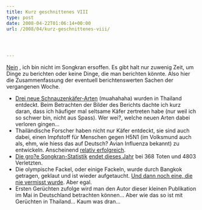 ```yaml
---
title: Kurz geschnittenes VIII
type: post
date: 2008-04-22T01:06:14+00:00
url: /2008/04/kurz-geschnittenes-viii/




---
```

[Nein][1] , ich bin nicht im Songkran ersoffen. Es gibt halt nur zuwenig Zeit, um Dinge zu berichten oder keine Dinge, die man berichten könnte. Also hier die Zusammenfassung der eventuell berichtenswerten Sachen der vergangenen Woche.

  * [Drei neue Schnauzenkäfer-Arten][2] (muahahaha) wurden in Thailand entdeckt. Beim Betrachten der Bilder des Berichts dachte ich kurz daran, dass ich häufiger mal seltsame Käfer zertreten habe (nur weil ich so schwer bin, nicht aus Spass). Wer wei?, welche neuen Arten dabei verloren gingen...
  * Thailändische Forscher haben nicht nur Käfer entdeckt, sie sind auch dabei, einen Impfstoff für Menschen gegen H5N1 (im Volksmund auch als, ehm, wie hiess das auf Deutsch? Avian Influenza bekannt) zu entwickeln. Anscheinend [relativ erfolgreich][3].
  * [Die gro?e Songkran-Statistik][4] [endet dieses Jahr][5] bei 368 Toten und 4803 Verletzten.
  * Die olympische Fackel, oder einige Fackeln, wurde durch Bangkok getragen, geklaut und ist wieder aufgetaucht. [Und dann noch eine, die nie vermisst wurde][6]. Aber egal.
  * Ersten Gerüchten zufolge wird man den Autor dieser kleinen Publikation im Mai in Deutschland betrachten können... Aber wie das so ist mit Gerüchten in Thailand... Kaum was dran...

 [1]: https://samui-samui.de/weblog/1563/songkran/#c001542
 [2]: http://enews.mcot.net/view.php?id=3804
 [3]: http://www.nationmultimedia.com/breakingnews/read.php?newsid=30071041
 [4]: https://samui-samui.de/weblog/1563/songkran/
 [5]: http://www.nationmultimedia.com/breakingnews/read.php?newsid=30071032
 [6]: http://www.nationmultimedia.com/2008/04/22/headlines/headlines_30071270.php
